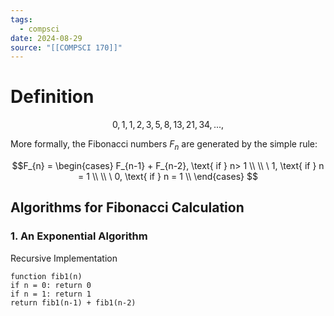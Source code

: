 ```yaml
---
tags:
  - compsci
date: 2024-08-29
source: "[[COMPSCI 170]]"
---
```

# Definition
$$0, 1, 1, 2, 3, 5, 8, 13, 21, 34, . . . ,$$

 More formally, the Fibonacci numbers $F_n$ are generated by the simple rule:

$$F_{n} = 
\begin{cases} 
      F_{n-1} + F_{n-2}, \text{ if } n> 1 \\ \\
\
      1, \text{ if } n = 1 \\ \\
\
      0, \text{ if } n = 1 \\
   \end{cases}
$$
## Algorithms for Fibonacci Calculation

### 1. An Exponential Algorithm

Recursive Implementation 

```pcode
function fib1(n)
if n = 0: return 0
if n = 1: return 1
return fib1(n-1) + fib1(n-2)
```


